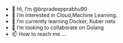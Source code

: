 - 👋 Hi, I’m @brpradeepprabhu90
- 👀 I’m interested in Cloud,Machine Learning.
- 🌱 I’m currently learning Docker, Kuber nets
- 💞️ I’m looking to collaborate on Golang
- 📫 How to reach me ...

<!---
brpradeepprabhu90/brpradeepprabhu90 is a ✨ special ✨ repository because its `README.md` (this file) appears on your GitHub profile.
You can click the Preview link to take a look at your changes.
--->
